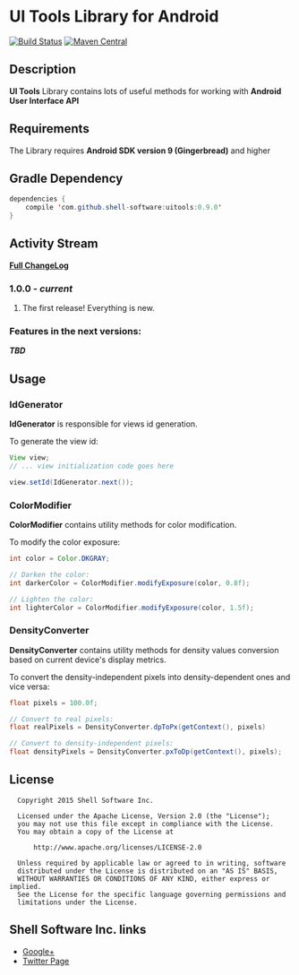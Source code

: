 # UI Tools Library for Android

[![Build Status](https://travis-ci.org/shell-software/fab.svg?branch=master)](https://travis-ci.org/shell-software/uitools)
[![Maven Central](https://img.shields.io/maven-central/v/com.github.shell-software/uitools.svg)](http://search.maven.org/#search|gav|1|g%3A%22com.github.shell-software%22%20AND%20a%3A%22uitools%22)

## Description

**UI Tools** Library contains lots of useful methods for working with **Android User Interface API**

## Requirements

The Library requires **Android SDK version 9 (Gingerbread)** and higher

## Gradle Dependency

```java
dependencies {
	compile 'com.github.shell-software:uitools:0.9.0'
}
```

## Activity Stream

[**Full ChangeLog**](https://github.com/shell-software/uitools/blob/master/CHANGELOG.md)

### 1.0.0 - *current*

1. The first release! Everything is new.

### Features in the next versions:

***TBD***

## Usage

### IdGenerator

**IdGenerator** is responsible for views id generation.

To generate the view id:

```java
View view;
// ... view initialization code goes here

view.setId(IdGenerator.next());
```

### ColorModifier

**ColorModifier** contains utility methods for color modification.

To modify the color exposure:

```java
int color = Color.DKGRAY;

// Darken the color:
int darkerColor = ColorModifier.modifyExposure(color, 0.8f);

// Lighten the color:
int lighterColor = ColorModifier.modifyExposure(color, 1.5f);
```

### DensityConverter

**DensityConverter** contains utility methods for density values conversion based on current device's display metrics. 

To convert the density-independent pixels into density-dependent ones and vice versa:

```java
float pixels = 100.0f;

// Convert to real pixels:
float realPixels = DensityConverter.dpToPx(getContext(), pixels)

// Convert to density-independent pixels:
float densityPixels = DensityConverter.pxToDp(getContext(), pixels);
```

## License

```
  Copyright 2015 Shell Software Inc.

  Licensed under the Apache License, Version 2.0 (the "License");
  you may not use this file except in compliance with the License.
  You may obtain a copy of the License at

      http://www.apache.org/licenses/LICENSE-2.0

  Unless required by applicable law or agreed to in writing, software
  distributed under the License is distributed on an "AS IS" BASIS,
  WITHOUT WARRANTIES OR CONDITIONS OF ANY KIND, either express or implied.
  See the License for the specific language governing permissions and
  limitations under the License.
```

## Shell Software Inc. links

* [Google+](https://plus.google.com/112119444427380215269)
* [Twitter Page](https://twitter.com/shell_software)
